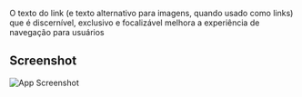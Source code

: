 O texto do link (e texto alternativo para imagens, quando usado como links) que é discernível, exclusivo e focalizável melhora a experiência de navegação para usuários 
## Screenshot
![App Screenshot](https://media.discordapp.net/attachments/993982266273452053/996450231388487690/unknown.png)
